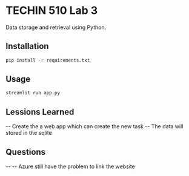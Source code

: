 # TECHIN 510 Lab 3

Data storage and retrieval using Python.

## Installation

```bash
pip install -r requirements.txt
```

## Usage

```bash
streamlit run app.py
```

## Lessions Learned
-- Create the a web app which can create the new task 
-- The data will stored in the sqlite

## Questions
-- -- Azure still have the problem to link the website 
